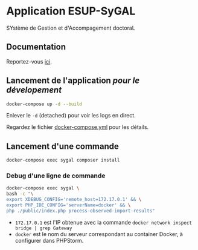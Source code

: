 # Application ESUP-SyGAL

SYstème de Gestion et d'Accompagement doctoraL


## Documentation

Reportez-vous [ici](doc/README.md). 


## Lancement de l'application *pour le dévelopement*

```bash
docker-compose up -d --build
```
    
Enlever le `-d` (detached) pour voir les logs en direct.

Regardez le fichier [docker-compose.yml](./docker-compose.yml) pour les détails.

## Lancement d'une commande

```bash
docker-compose exec sygal composer install
```

### Debug d'une ligne de commande

```bash
docker-compose exec sygal \
bash -c "\
export XDEBUG_CONFIG='remote_host=172.17.0.1' && \
export PHP_IDE_CONFIG='serverName=docker' && \
php ./public/index.php process-observed-import-results"
```
        
- `172.17.0.1` est l'IP obtenue avec la commande `docker network inspect bridge | grep Gateway`
- `docker` est le nom du serveur correspondant au container Docker, à configurer dans PHPStorm.
